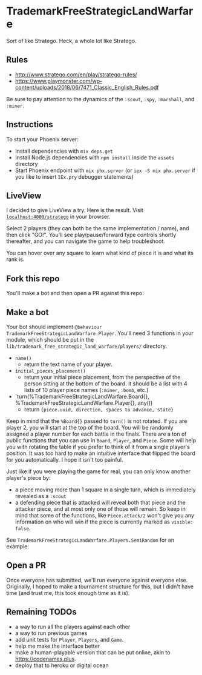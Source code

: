 # TrademarkFreeStrategicLandWarfare

Sort of like Stratego.  Heck, a whole lot like Stratego.

## Rules

  * http://www.stratego.com/en/play/stratego-rules/
  * https://www.playmonster.com/wp-content/uploads/2018/06/7471_Classic_English_Rules.pdf

Be sure to pay attention to the dynamics of the `:scout`, `:spy`, `:marshall`, and `:miner`.

## Instructions

To start your Phoenix server:

  * Install dependencies with `mix deps.get`
  * Install Node.js dependencies with `npm install` inside the `assets` directory
  * Start Phoenix endpoint with `mix phx.server` (or `iex -S mix phx.server` if you like to insert `IEx.pry` debugger statements)

## LiveView

I decided to give LiveView a try.  Here is the result.  Visit [`localhost:4000/stratego`](http://localhost:4000/stratego)
in your browser.

Select 2 players (they can both be the same implementation / name), and then click "GO!".  You'll see play/pause/forward type
controls shortly thereafter, and you can navigate the game to help troubleshoot.

You can hover over any square to learn what kind of piece it is and what its rank is.

## Fork this repo

You'll make a bot and then open a PR against this repo.

## Make a bot

Your bot should implement `@behaviour TrademarkFreeStrategicLandWarfare.Player`.  You'll need 3 functions in your module,
which should be put in the `lib/trademark_free_strategic_land_warfare/players/` directory.

  * `name()`
    * return the text name of your player.
  * `initial_pieces_placement()`
    * return your initial piece placement, from the perspective of the person sitting at the bottom of the board.  it
      should be a list with 4 lists of 10 player piece names (`:miner`, `:bomb`, etc.)
  * `turn(%TrademarkFreeStrategicLandWarfare.Board{}, %TrademarkFreeStrategicLandWarfare.Player{}, any())
    * return `{piece.uuid, direction, spaces to advance, state}`

Keep in mind that the `%Board{}` passed  to `turn()` is not rotated. If you are player 2, you will start at the top
of the board.  You will be randomly assigned a player number for each battle in the finals.  There are a ton of public
functions that you can use in `Board`, `Player`, and `Piece`.  Some will help you with rotating the table if you
prefer to think of it from a single player's position.  It was too hard to make an intuitive interface that flipped the board
for you automatically.  I hope it isn't too painful.

Just like if you were playing the game for real, you can only know another player's piece by:
  * a piece moving more than 1 square in a single turn, which is immediately revealed as a `:scout`
  * a defending piece that is attacked will reveal both that piece and the attacker piece, and at most only one of those
    will remain.  So keep in mind that some of the functions, like `Piece.attack/2` won't give you any information
    on who will win if the piece is currently marked as `visible: false`.

See `TrademarkFreeStrategicLandWarfare.Players.SemiRandom` for an example.

## Open a PR

Once everyone has submitted, we'll run everyone against everyone else.  Originally, I hoped to make a tournament
structure for this, but I didn't have time (and trust me, this took enough time as it is).

## Remaining TODOs

  * a way to run all the players against each other
  * a way to run previous games
  * add unit tests for `Player`, `Players`, and `Game`.
  * help me make the interface better
  * make a human-playable version that can be put online, akin to https://codenames.plus.
  * deploy that to heroku or digital ocean
